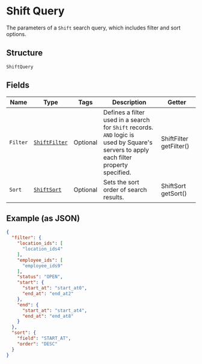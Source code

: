 
# Shift Query

The parameters of a `Shift` search query, which includes filter and sort options.

## Structure

`ShiftQuery`

## Fields

| Name | Type | Tags | Description | Getter |
|  --- | --- | --- | --- | --- |
| `Filter` | [`ShiftFilter`](../../doc/models/shift-filter.md) | Optional | Defines a filter used in a search for `Shift` records. `AND` logic is<br>used by Square's servers to apply each filter property specified. | ShiftFilter getFilter() |
| `Sort` | [`ShiftSort`](../../doc/models/shift-sort.md) | Optional | Sets the sort order of search results. | ShiftSort getSort() |

## Example (as JSON)

```json
{
  "filter": {
    "location_ids": [
      "location_ids4"
    ],
    "employee_ids": [
      "employee_ids9"
    ],
    "status": "OPEN",
    "start": {
      "start_at": "start_at0",
      "end_at": "end_at2"
    },
    "end": {
      "start_at": "start_at4",
      "end_at": "end_at8"
    }
  },
  "sort": {
    "field": "START_AT",
    "order": "DESC"
  }
}
```

